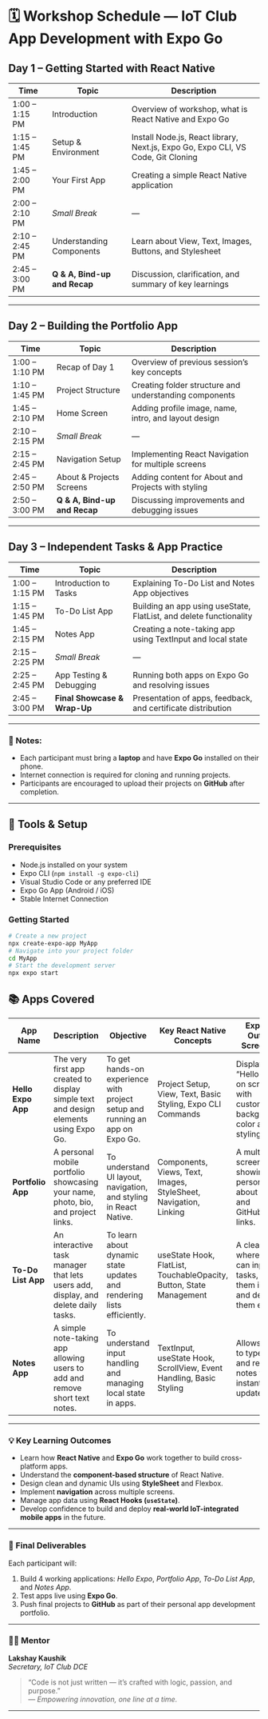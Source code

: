 # 🗓️ Workshop Schedule — IoT Club App Development with Expo Go

## **Day 1 – Getting Started with React Native**

| **Time** | **Topic** | **Description** |
|-----------|------------|-----------------|
| 1:00 – 1:15 PM | Introduction | Overview of workshop, what is React Native and Expo Go |
| 1:15 – 1:45 PM | Setup & Environment | Install Node.js, React library, Next.js, Expo Go, Expo CLI, VS Code, Git Cloning |
| 1:45 – 2:00 PM | Your First App | Creating a simple React Native application |
| 2:00 – 2:10 PM | *Small Break* | — |
| 2:10 – 2:45 PM | Understanding Components | Learn about View, Text, Images, Buttons, and Stylesheet |
| 2:45 – 3:00 PM | **Q & A, Bind-up and Recap** | Discussion, clarification, and summary of key learnings |

---

## **Day 2 – Building the Portfolio App**

| **Time** | **Topic** | **Description** |
|-----------|------------|-----------------|
| 1:00 – 1:10 PM | Recap of Day 1 | Overview of previous session’s key concepts |
| 1:10 – 1:45 PM | Project Structure | Creating folder structure and understanding components |
| 1:45 – 2:10 PM | Home Screen | Adding profile image, name, intro, and layout design |
| 2:10 – 2:15 PM | *Small Break* | — |
| 2:15 – 2:45 PM | Navigation Setup | Implementing React Navigation for multiple screens |
| 2:45 – 2:50 PM | About & Projects Screens | Adding content for About and Projects with styling |
| 2:50 – 3:00 PM | **Q & A, Bind-up and Recap** | Discussing improvements and debugging issues |

---

## **Day 3 – Independent Tasks & App Practice**

| **Time** | **Topic** | **Description** |
|-----------|------------|-----------------|
| 1:00 – 1:15 PM | Introduction to Tasks | Explaining To-Do List and Notes App objectives |
| 1:15 – 1:45 PM | To-Do List App | Building an app using useState, FlatList, and delete functionality |
| 1:45 – 2:15 PM | Notes App | Creating a note-taking app using TextInput and local state |
| 2:15 – 2:25 PM | *Small Break* | — |
| 2:25 – 2:45 PM | App Testing & Debugging | Running both apps on Expo Go and resolving issues |
| 2:45 – 3:00 PM | **Final Showcase & Wrap-Up** | Presentation of apps, feedback, and certificate distribution |

---

### 🧩 Notes:
- Each participant must bring a **laptop** and have **Expo Go** installed on their phone.  
- Internet connection is required for cloning and running projects.  
- Participants are encouraged to upload their projects on **GitHub** after completion.  

---
## 🧰 Tools & Setup

### Prerequisites
- Node.js installed on your system  
- Expo CLI (`npm install -g expo-cli`)  
- Visual Studio Code or any preferred IDE  
- Expo Go App (Android / iOS)  
- Stable Internet Connection  

### Getting Started
```bash
# Create a new project
npx create-expo-app MyApp
# Navigate into your project folder
cd MyApp
# Start the development server
npx expo start
```
## 📚 Apps Covered

| **App Name** | **Description** | **Objective** | **Key React Native Concepts** | **Expected Output / Screenshot** |
|---------------|-----------------|----------------|-------------------------------|----------------------------------|
| **Hello Expo App** | The very first app created to display simple text and design elements using Expo Go. | To get hands-on experience with project setup and running an app on Expo Go. | Project Setup, View, Text, Basic Styling, Expo CLI Commands | Displays “Hello Expo” on screen with customized background color and text styling. |
| **Portfolio App** | A personal mobile portfolio showcasing your name, photo, bio, and project links. | To understand UI layout, navigation, and styling in React Native. | Components, Views, Text, Images, StyleSheet, Navigation, Linking | A multi-screen app showing personal info, about section, and GitHub/project links. |
| **To-Do List App** | An interactive task manager that lets users add, display, and delete daily tasks. | To learn about dynamic state updates and rendering lists efficiently. | useState Hook, FlatList, TouchableOpacity, Button, State Management | A clean UI where users can input tasks, view them in a list, and delete them easily. |
| **Notes App** | A simple note-taking app allowing users to add and remove short text notes. | To understand input handling and managing local state in apps. | TextInput, useState Hook, ScrollView, Event Handling, Basic Styling | Allows users to type, save, and remove notes with instant UI updates. |

---

### 💡 Key Learning Outcomes

- Learn how **React Native** and **Expo Go** work together to build cross-platform apps.  
- Understand the **component-based structure** of React Native.  
- Design clean and dynamic UIs using **StyleSheet** and Flexbox.  
- Implement **navigation** across multiple screens.  
- Manage app data using **React Hooks (`useState`)**.  
- Develop confidence to build and deploy **real-world IoT-integrated mobile apps** in the future.

---

### 🏁 Final Deliverables
Each participant will:
1. Build 4 working applications: *Hello Expo*, *Portfolio App*, *To-Do List App*, and *Notes App*.  
2. Test apps live using **Expo Go**.  
3. Push final projects to **GitHub** as part of their personal app development portfolio.  

---

### 👨‍🏫 Mentor
**Lakshay Kaushik**  
*Secretary, IoT Club DCE*  

> “Code is not just written — it’s crafted with logic, passion, and purpose.”  
> *— Empowering innovation, one line at a time.*

---
